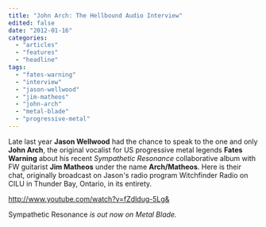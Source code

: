 ```yaml
---
title: "John Arch: The Hellbound Audio Interview"
edited: false
date: "2012-01-16"
categories:
  - "articles"
  - "features"
  - "headline"
tags:
  - "fates-warning"
  - "interview"
  - "jason-wellwood"
  - "jim-matheos"
  - "john-arch"
  - "metal-blade"
  - "progressive-metal"
---
```


Late last year **Jason Wellwood** had the chance to speak to the one and only **John Arch**, the original vocalist for US progressive metal legends **Fates Warning** about his recent _Sympathetic Resonance_ collaborative album with FW guitarist **Jim Matheos** under the name **Arch/Matheos**. Here is their chat, originally broadcast on Jason's radio program Witchfinder Radio on CILU in Thunder Bay, Ontario, in its entirety.

http://www.youtube.com/watch?v=fZdldug-5Lg&

Sympathetic Resonance _is out now on Metal Blade._
